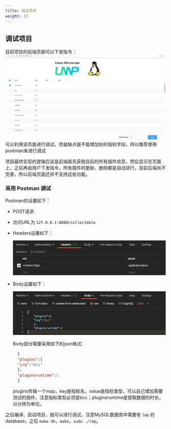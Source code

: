 ```yaml
---
title: 调试项目
weight: 15
---
```



## 调试项目

目前项目的前端页面可以下发指令：
![homepage3](images/12.png)
可以利用该页面进行调试，但是缺点是不能增加别的指标字段，所以推荐使用postman来进行调试

项目最终实现的逻辑应该是前端首先获取目前的所有插件信息，然后显示在页面上，之后再由用户下发指令，所有插件的更新、删除都是自动进行，目前后端尚不完善，所以前端页面还并不支持这些功能。

### 采用 Postman 调试

Postman的设置如下：

- POST请求
- 访问URL为 `127.0.0.1:8080/collectdata`
- Headers设置如下：

  ![postman-headers](images/postman-headers.png)
- Body设置如下：

  ![postman-body](images/postman-body.png)
  
  Body部分需要采用如下的json格式:
  ```json
    {
    "plugins":{
    "irq":"bcc"
    },
    "pluginsruntime":1
    }
  ```
  plugins传输一个map，key是指标名，value是指标类型，可以自己增加需要测试的插件，注意指标类型必须是bcc；pluginsruntime是提取数据的时长，以分钟为单位。

之后编译、启动项目，就可以进行调试，注意MySQL数据库中需要有 `lmp` 的database，之后 `make db`，`make`，`sudo ./lmp`。